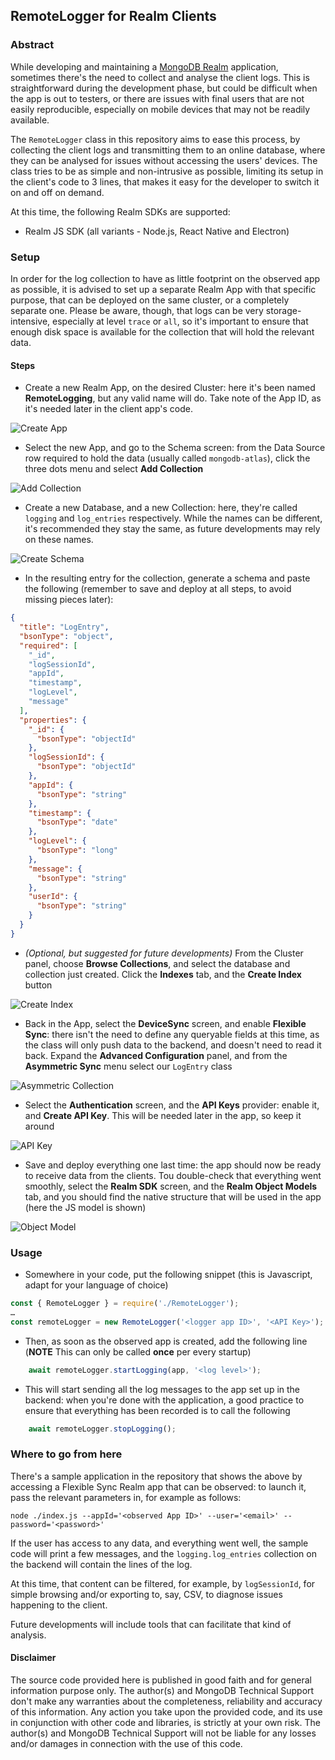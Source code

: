 ## RemoteLogger for Realm Clients

### Abstract

While developing and maintaining a [MongoDB Realm](https://www.mongodb.com/docs/realm/) application, sometimes there's the need to collect and analyse the client logs. This is straightforward during the development phase, but could be difficult when the app is out to testers, or there are issues with final users that are not easily reproducible, especially on mobile devices that may not be readily available.

The `RemoteLogger` class in this repository aims to ease this process, by collecting the client logs and transmitting them to an online database, where they can be analysed for issues without accessing the users' devices. The class tries to be as simple and non-intrusive as possible, limiting its setup in the client's code to 3 lines, that makes it easy for the developer to switch it on and off on demand.

At this time, the following Realm SDKs are supported:

- Realm JS SDK (all variants - Node.js, React Native and Electron)

### Setup

In order for the log collection to have as little footprint on the observed app as possible, it is advised to set up a separate Realm App with that specific purpose, that can be deployed on the same cluster, or a completely separate one. Please be aware, though, that logs can be very storage-intensive, especially at level `trace` or `all`, so it's important to ensure that enough disk space is available for the collection that will hold the relevant data.

#### Steps

- Create a new Realm App, on the desired Cluster: here it's been named **RemoteLogging**, but any valid name will do. Take note of the App ID, as it's needed later in the client app's code.

![Create App](./images/1-CreateApp.png)

- Select the new App, and go to the Schema screen: from the Data Source row required to hold the data (usually called `mongodb-atlas`), click the three dots menu and select **Add Collection**

![Add Collection](./images/2-AddCollection.png)

- Create a new Database, and a new Collection: here, they're called `logging` and `log_entries` respectively. While the names can be different, it's recommended they stay the same, as future developments may rely on these names.

![Create Schema](./images/3-CreateSchema.png)

- In the resulting entry for the collection, generate a schema and paste the following (remember to save and deploy at all steps, to avoid missing pieces later):

```json
{
  "title": "LogEntry",
  "bsonType": "object",
  "required": [
    "_id",
    "logSessionId",
    "appId",
    "timestamp",
    "logLevel",
    "message"
  ],
  "properties": {
    "_id": {
      "bsonType": "objectId"
    },
    "logSessionId": {
      "bsonType": "objectId"
    },
    "appId": {
      "bsonType": "string"
    },
    "timestamp": {
      "bsonType": "date"
    },
    "logLevel": {
      "bsonType": "long"
    },
    "message": {
      "bsonType": "string"
    },
    "userId": {
      "bsonType": "string"
    }
  }
}
```

- _(Optional, but suggested for future developments)_ From the Cluster panel, choose **Browse Collections**, and select the database and collection just created. Click the **Indexes** tab, and the **Create Index** button

![Create Index](./images/4-CreateIndex.png)

- Back in the App, select the **DeviceSync** screen, and enable **Flexible Sync**: there isn't the need to define any queryable fields at this time, as the class will only push data to the backend, and doesn't need to read it back. Expand the **Advanced Configuration** panel, and from the **Asymmetric Sync** menu select our `LogEntry` class

![Asymmetric Collection](./images/5-AsymmetricCollection.png)

- Select the **Authentication** screen, and the **API Keys** provider: enable it, and **Create API Key**. This will be needed later in the app, so keep it around

![API Key](./images/6-APIKey.png)

- Save and deploy everything one last time: the app should now be ready to receive data from the clients. Tou double-check that everything went smoothly, select the **Realm SDK** screen, and the **Realm Object Models** tab, and you should find the native structure that will be used in the app (here the JS model is shown)

![Object Model](./images/7-ObjectModel.png)

### Usage

- Somewhere in your code, put the following snippet (this is Javascript, adapt for your language of choice)

```js
const { RemoteLogger } = require('./RemoteLogger');
…
const remoteLogger = new RemoteLogger('<logger app ID>', '<API Key>');
```

- Then, as soon as the observed app is created, add the following line (**NOTE** This can only be called **once** per every startup)

```js
    await remoteLogger.startLogging(app, '<log level>');
```

- This will start sending all the log messages to the app set up in the backend: when you're done with the application, a good practice to ensure that everything has been recorded is to call the following

```js
    await remoteLogger.stopLogging();
```

### Where to go from here

There's a sample application in the repository that shows the above by accessing a Flexible Sync Realm app that can be observed: to launch it, pass the relevant parameters in, for example as follows:

```
node ./index.js --appId='<observed App ID>' --user='<email>' --password='<password>'
```

If the user has access to any data, and everything went well, the sample code will print a few messages, and the `logging.log_entries` collection on the backend will contain the lines of the log.

At this time, that content can be filtered, for example, by `logSessionId`, for simple browsing and/or exporting to, say, CSV, to diagnose issues happening to the client.

Future developments will include tools that can facilitate that kind of analysis.

#### Disclaimer

The source code provided here is published in good faith and for general information purpose only. The author(s) and MongoDB Technical Support don't make any warranties about the completeness, reliability and accuracy of this information. Any action you take upon the provided code, and its use in conjunction with other code and libraries, is strictly at your own risk. The author(s) and MongoDB Technical Support will not be liable for any losses and/or damages in connection with the use of this code.
